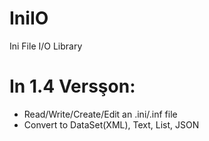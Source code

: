 # IniIO
Ini File I/O Library

# In 1.4 Versşon:

- Read/Write/Create/Edit an .ini/.inf file
- Convert to DataSet(XML), Text, List, JSON
